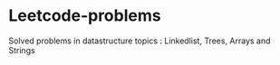# Leetcode-problems
Solved problems in datastructure topics : Linkedlist, Trees, Arrays and Strings
